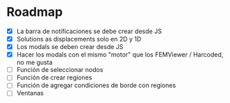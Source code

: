 # Roadmap

-   [x] La barra de notificaciones se debe crear desde JS
-   [x] Solutions as displacements solo en 2D y 1D
-   [x] Los modals se deben crear desde JS
-   [x] Hacer los modals con el mismo "motor" que los FEMViewer / Harcoded, no me gusta
-   [ ] Función de seleccionar nodos
-   [ ] Función de crear regiones
-   [ ] Función de agregar condiciones de borde con regiones
-   [ ] Ventanas

